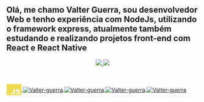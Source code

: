 ## Olá, me chamo Valter Guerra, sou desenvolvedor Web e tenho experiência com NodeJs, utilizando o framework express, atualmente também estudando e realizando projetos front-end com React e React Native

<div align="center">
  <a href="https://github.com/netoguerradev">
  <img height="150em" src="https://github-readme-stats.vercel.app/api?username=netoguerradev&show_icons=true&theme=dark&include_all_commits=true&count_private=true"/>
  <img height="150em" src="https://github-readme-stats.vercel.app/api/top-langs/?username=netoguerradev&layout=compact&langs_count=7&theme=dark"/>
</div>
  
  ##
  
<div style="display: inline_block"><br>
  <img align="center" alt="Valter-guerra" height="30" width="40" src="https://raw.githubusercontent.com/devicons/devicon/master/icons/javascript/javascript-plain.svg">
  <img align="center" alt="Valter-guerra" height="30" width="40" src="https://cdn.jsdelivr.net/gh/devicons/devicon/icons/nodejs/nodejs-original.svg" />
  <img align="center" alt="Valter-guerra" height="30" width="40" src="https://cdn.jsdelivr.net/gh/devicons/devicon/icons/react/react-original.svg" />
  <img align="center" alt="Valter-guerra" height="30" width="40" src="https://cdn.jsdelivr.net/gh/devicons/devicon/icons/html5/html5-original.svg" />
  <img align="center" alt="Valter-guerra" height="30" width="40" src="https://cdn.jsdelivr.net/gh/devicons/devicon/icons/css3/css3-original.svg" />
</div>
  
 
